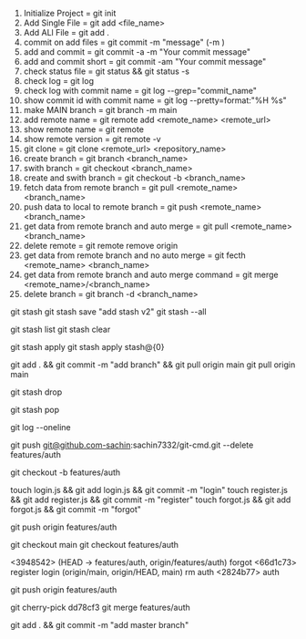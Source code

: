    <git add                     ::::      Add file contents to the index >
   <git am                      ::::      Apply a series of patches from a mailbox >
   <git archive                 ::::      Create an archive of files from a named tree >
   <git bisect                  ::::      Use binary search to find the commit that introduced a bug >
   <git branch                  ::::      List, create, or delete branches >
   <git bundle                  ::::      Move objects and refs by archive >
   <git checkout                ::::      Switch branches or restore working tree files >
   <git cherry-pick             ::::      Apply the changes introduced by some existing commits >
   <git citool                  ::::      Graphical alternative to git-commit >
   <git clean                   ::::      Remove untracked files from the working tree >
   <git clone                   ::::      Clone a repository into a new directory >
   <git commit                  ::::      Record changes to the repository >
   <git describe                ::::      Give an object a human readable name based on an available ref >
   <git diff                    ::::      Show changes between commits, commit and working tree, etc >
   <git fetch                   ::::      Download objects and refs from another repository >
   <git format-patch            ::::      Prepare patches for e-mail submission >
   <git gc                      ::::      Cleanup unnecessary files and optimize the local repository >
   <git gitk                    ::::      The Git repository browser >
   <git grep                    ::::      Print lines matching a pattern >
   <git gui                     ::::      A portable graphical interface to Git >
   <git init                    ::::      Create an empty Git repository or reinitialize an existing one >
   <git log                     ::::      Show commit logs >
   <git maintenance             ::::      Run tasks to optimize Git repository data >
   <git merge                   ::::      Join two or more development histories together >
   <git mv                      ::::      Move or rename a file, a directory, or a symlink >
   <git notes                   ::::      Add or inspect object notes >
   <git pull                    ::::      Fetch from and integrate with another repository or a local branch >
   <git push                    ::::      Update remote refs along with associated objects >
   <git range-diff              ::::      Compare two commit ranges (e.g. two versions of a branch) >
   <git rebase                  ::::      Reapply commits on top of another base tip >
   <git reset                   ::::      Reset current HEAD to the specified state >
   <git restore                 ::::      Restore working tree files >
   <git revert                  ::::      Revert some existing commits >
   <git rm                      ::::      Remove files from the working tree and from the index >
   <git scalar                  ::::      A tool for managing large Git repositories >
   <git shortlog                ::::      Summarize 'git log' output >
   <git show                    ::::      Show various types of objects >
   <sparse-checkout             ::::      Reduce your working tree to a subset of tracked files>
   <git stash                   ::::      Stash the changes in a dirty working directory away >
   <git status                  ::::      Show the working tree status >
   <git submodule               ::::      Initialize, update or inspect submodules >
   <git switch                  ::::      Switch branches>
   <git tag                     ::::      Create, list, delete or verify a tag object signed with GPG >
   <git worktree                ::::      Manage multiple working trees >




1. Initialize Project = git init
2. Add Single File = git add  <file_name>
3. Add ALl File = git add . 
4. commit on add files = git commit -m "message" (-m <Message>)
5. add and commit = git commit -a -m "Your commit message"
6. add and commit short = git commit -am "Your commit message"
7. check status file = git status   && git status -s
8. check log = git log
9. check log with commit name = git log --grep="commit_name"
10. show commit id with commit name = git log --pretty=format:"%H %s"
11. make MAIN branch =  git branch -m main
12. add remote name = git remote add <remote_name> <remote_url>
13. show remote name = git remote
14. show remote version = git remote -v
15. git clone = git clone <remote_url> <repository_name>
16. create branch = git branch <branch_name>
17. swith branch = git checkout <branch_name>
18. create and swith branch = git checkout -b <branch_name>
19. fetch data from remote branch = git pull <remote_name> <branch_name>
19. push data to local to remote branch = git push <remote_name> <branch_name>
20. get data from remote branch and auto merge = git pull <remote_name>  <branch_name>
21. delete remote = git remote remove origin
22. get data from remote branch and no auto merge = git fecth <remote_name>  <branch_name>
22. get data from remote branch and  auto merge command = git merge <remote_name>/<branch_name>
21. delete branch = git branch -d <branch_name>












git stash
git stash save "add stash v2"
git stash --all


git stash list
git stash clear

git stash apply
git stash apply stash@{0}



git add . && git commit -m "add branch" && git pull origin main
git pull origin main

git stash drop

git stash pop



git log --oneline


git push git@github.com-sachin:sachin7332/git-cmd.git --delete features/auth


git checkout -b features/auth        


touch login.js && git add login.js && git commit -m "login"
touch register.js && git add register.js && git commit -m "register"
touch forgot.js && git add forgot.js && git commit -m "forgot"

git push origin features/auth        


git checkout main
git checkout features/auth        



<COMMITS> 
<3948542> (HEAD -> features/auth, origin/features/auth) forgot
<66d1c73> register
<dd78cf3> login
<dd46c39> (origin/main, origin/HEAD, main) rm auth
<2824b77> auth




git push origin features/auth        


git cherry-pick dd78cf3
git merge features/auth   


git add . && git commit -m "add master branch"